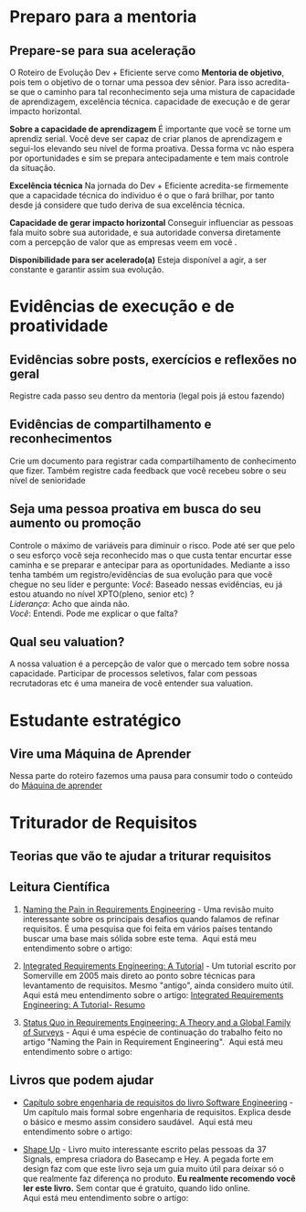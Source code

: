 # Preparo para a mentoria
## Prepare-se para sua aceleração

O Roteiro de Evolução Dev + Eficiente serve como **Mentoria de objetivo**, pois tem o objetivo de o tornar uma pessoa dev sênior. Para isso acredita-se que o caminho para tal reconhecimento seja uma mistura de capacidade de aprendizagem, excelência técnica. capacidade de execução e de gerar impacto horizontal.

**Sobre a capacidade de aprendizagem**
É importante que você se torne um aprendiz serial. Você deve ser capaz de criar planos de aprendizagem e segui-los elevando seu nível de forma proativa. Dessa forma vc não espera por oportunidades e sim se prepara antecipadamente e tem mais controle da situação.

**Excelência técnica**
Na jornada do Dev + Eficiente acredita-se firmemente que a capacidade técnica do individuo é o que o fará brilhar, por tanto desde já considere que tudo deriva de sua excelência técnica.

**Capacidade de gerar impacto horizontal**
Conseguir influenciar as pessoas fala muito sobre sua autoridade, e sua autoridade conversa diretamente com a percepção de  valor que as empresas veem em você .

**Disponibilidade para ser acelerado(a)**
Esteja disponível a agir, a ser constante e garantir assim sua evolução. 

# Evidências de execução e de proatividade
## Evidências sobre posts, exercícios e reflexões no geral

Registre cada passo seu dentro da mentoria (legal pois já estou fazendo)

## Evidências de compartilhamento e reconhecimentos
Crie um documento para registrar cada compartilhamento de conhecimento que fizer.
Também registre cada feedback que você recebeu sobre o seu nível de senioridade

## Seja uma pessoa proativa em busca do seu aumento ou promoção

Controle o máximo de variáveis para diminuir o risco. Pode até ser que pelo o seu esforço você seja reconhecido mas o que custa tentar encurtar esse caminha e se preparar e antecipar para as oportunidades. Mediante a isso tenha também um registro/evidências de sua evolução para que você chegue no seu líder e pergunte: 
*Você*: Baseado nessas evidências, eu já estou atuando no nível XPTO(pleno, senior etc) ?  
*Liderança*: Acho que ainda não.   
*Você*: Entendi. Pode me explicar o que falta?

## Qual seu valuation?
A nossa valuation é a percepção de valor que o mercado tem sobre nossa capacidade. Participar de processos seletivos, falar com pessoas recrutadoras etc é uma maneira de você entender sua valuation.

# Estudante estratégico
## Vire uma Máquina de Aprender
 Nessa parte do roteiro fazemos uma pausa para consumir todo o conteúdo do [Máquina de aprender](obsidian://open?vault=second-brain-obsidian&file=000%20Zettelkasten%2FCursos%2FJornada%20Dev%20%2B%20Eficiente%2FM%C3%A1quina%20de%20Aprender)

# Triturador de Requisitos

## Teorias que vão te ajudar a triturar requisitos

## Leitura Científica

1. [Naming the Pain in Requirements Engineering](https://elib.uni-stuttgart.de/bitstream/11682/8847/3/EMSE-D-15-00239_postprint.pdf) - Uma revisão muito interessante sobre os principais desafios quando falamos de refinar requisitos. É uma pesquisa que foi feita em vários países tentando buscar uma base mais sólida sobre este tema. 
	   Aqui está meu entendimento sobre o artigo: []()
    
2. [Integrated Requirements Engineering: A Tutorial](https://ifs.host.cs.st-andrews.ac.uk/Research/Publications/Papers-PDF/2005-09/IntegratedRETutorial.pdf) - Um tutorial escrito por Somerville em 2005 mais direto ao ponto sobre técnicas para levantamento de requisitos. Mesmo "antigo", ainda considero muito útil. 
      Aqui está meu entendimento sobre o artigo: [Integrated Requirements Engineering: A Tutorial- Resumo](obsidian://open?vault=second-brain-obsidian&file=000%20Zettelkasten%2FResumos%2FArtigos%2FIntegrated%20Requirements%20Engineering%20-%20A%20Tutorial%20by%20Ian%20Sommerville)
    
3. [Status Quo in Requirements Engineering: A Theory and a Global Family of Surveys](https://arxiv.org/pdf/1805.07951.pdf) - Aqui é uma espécie de continuação do trabalho feito no artigo "Naming the Pain in Requirement Engineering". 
	  Aqui está meu entendimento sobre o artigo: []()
    

## Livros que podem ajudar

- [Capítulo sobre engenharia de requisitos do livro Software Engineering](https://engineering.futureuniversity.com/BOOKS%20FOR%20IT/Software-Engineering-9th-Edition-by-Ian-Sommerville.pdf) - Um capítulo mais formal sobre engenharia de requisitos. Explica desde o básico e mesmo assim considero saudável. 
     Aqui está meu entendimento sobre o artigo: []()
    
- [Shape Up](https://basecamp.com/shapeup) - Livro muito interessante escrito pelas pessoas da 37 Signals, empresa criadora do Basecamp e Hey. A pegada forte em design faz com que este livro seja um guia muito útil para deixar só o que realmente faz diferença no produto. **Eu realmente recomendo você ler este livro.** Sem contar que é gratuito, quando lido online.    
	  Aqui está meu entendimento sobre o artigo: []()
